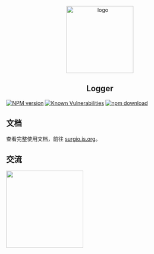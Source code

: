 <p align="center">
    <a href="https://surgio.js.org/" target="_blank">
        <img width="180" src="https://raw.githubusercontent.com/geekdada/surgio/master/docs/.vuepress/public/surgio-icon.png" alt="logo">
    </a>
</p>

<h2 align="center">Logger</h2>

[![NPM version][npm-image]][npm-url]
[![Known Vulnerabilities][snyk-image]][snyk-url]
[![npm download][download-image]][download-url]

[npm-image]: https://img.shields.io/npm/v/@surgio/logger.svg?style=flat-square
[npm-url]: https://npmjs.org/package/@surgio/logger
[snyk-image]: https://snyk.io/test/npm/@surgio/logger/badge.svg?style=flat-square
[snyk-url]: https://snyk.io/test/npm/@surgio/logger
[download-image]: https://img.shields.io/npm/dm/@surgio/logger.svg?style=flat-square
[download-url]: https://npmjs.org/package/@surgio/logger

## 文档

查看完整使用文档，前往 [surgio.js.org](https://surgio.js.org)。

## 交流

[<img width="207" src="https://raw.githubusercontent.com/geekdada/surgio/master/docs/.vuepress/public/join-telegram.png">](https://t.me/surgiotg)
